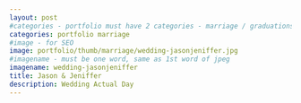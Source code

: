 ```yaml
---
layout: post
#categories - portfolio must have 2 categories - marriage / graduations / events
categories: portfolio marriage
#image - for SEO
image: portfolio/thumb/marriage/wedding-jasonjeniffer.jpg
#imagename - must be one word, same as 1st word of jpeg
imagename: wedding-jasonjeniffer
title: Jason & Jeniffer
description: Wedding Actual Day
---
```

